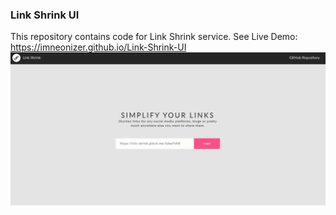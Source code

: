 ### Link Shrink UI

This repository contains code for Link Shrink service.
See Live Demo: https://imneonizer.github.io/Link-Shrink-UI
![Home Page](static/view.png)
